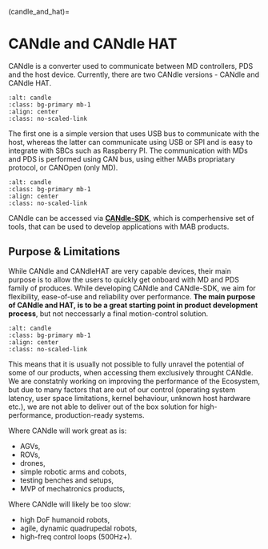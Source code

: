 (candle_and_hat)=

# CANdle and CANdle HAT

CANdle is a converter used to communicate between MD controllers, PDS and the host device.
Currently, there are two CANdle versions - CANdle and CANdle HAT.

```{figure} images/CANdle_joined.webp
:alt: candle
:class: bg-primary mb-1
:align: center
:class: no-scaled-link
```

The first one is a simple version that uses USB bus to communicate with the host, whereas the latter
can communicate using USB or SPI and is easy to integrate with SBCs such as Raspberry PI. The
communication with MDs and PDS is performed using CAN bus, using either MABs propriatary protocol,
or CANOpen (only MD).

```{figure} images/hardware_setup2.png
:alt: candle
:class: bg-primary mb-1
:align: center
:class: no-scaled-link
```

CANdle can be accessed via [**CANdle-SDK**](/CANdle-SDK/intro), which is comperhensive set of tools,
that can be used to develop applications with MAB products.

## Purpose & Limitations

While CANdle and CANdleHAT are very capable devices, their main purpose is to allow the users to
quickly get onboard with MD and PDS family of produces. While developing CANdle and CANdle-SDK, we
aim for flexibility, ease-of-use and reliability over performance. **The main purpose of CANdle and
HAT, is to be a great starting point in product development process**, but not neccessarly a final
motion-control solution.

```{figure} images/ecosystem.jpg
:alt: candle
:class: bg-primary mb-1
:align: center
:class: no-scaled-link
```

This means that it is usually not possible to fully unravel the potential of some of our products,
when accessing them exclusively throught CANdle. We are constatnly working on improving the
performance of the Ecosystem, but due to many factors that are out of our control (operating system
latency, user space limitations, kernel behaviour, unknown host hardware etc.), we are not able to
deliver out of the box solution for high-performance, production-ready systems.

Where CANdle will work great as is:

- AGVs,
- ROVs,
- drones,
- simple robotic arms and cobots,
- testing benches and setups,
- MVP of mechatronics products,

Where CANdle will likely be too slow:

- high DoF humanoid robots,
- agile, dynamic quadrupedal robots,
- high-freq control loops (500Hz+).
